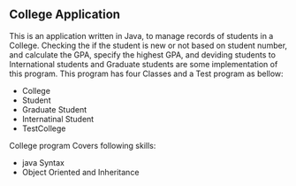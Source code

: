 ## College Application
This is an application written in Java, to manage records of students in a College.
Checking the if the student is new or not based on student number, and calculate the GPA, specify the highest GPA, and deviding students to International students and Graduate students are some implementation of this program.
This program has four Classes and a Test program as bellow:
- College
- Student
- Graduate Student
- Internatinal Student
- TestCollege

College program Covers following skills:
- java Syntax
- Object Oriented and Inheritance


